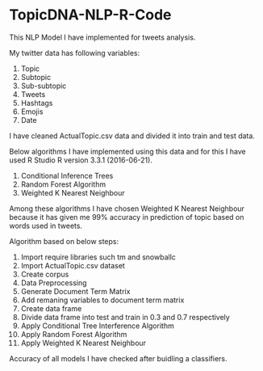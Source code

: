 # TopicDNA-NLP-R-Code
This NLP Model I have implemented for tweets analysis.

My twitter data has following variables:

1. Topic
2. Subtopic
3. Sub-subtopic
4. Tweets
5. Hashtags
6. Emojis
7. Date

I have cleaned ActualTopic.csv data and divided it into train and test data.

Below algorithms I have implemented using this data and for this I have used R Studio R version 3.3.1 (2016-06-21).

1. Conditional Inference Trees
2. Random Forest Algorithm
3. Weighted K Nearest Neighbour

Among these algorithms I have chosen Weighted K Nearest Neighbour because it has given me 99% accuracy in prediction of topic based on words used in tweets.

Algorithm based on below steps:
1. Import require libraries such tm and snowballc
2. Import ActualTopic.csv dataset
3. Create corpus
4. Data Preprocessing
5. Generate Document Term Matrix
6. Add remaning variables to document term matrix
7. Create data frame
8. Divide data frame into test and train in 0.3 and 0.7 respectively
9. Apply Conditional Tree Interference Algorithm
10. Apply Random Forest Algorithm
11. Apply Weighted K Nearest Neighbour

Accuracy of all models I have checked after buidling a classifiers.

